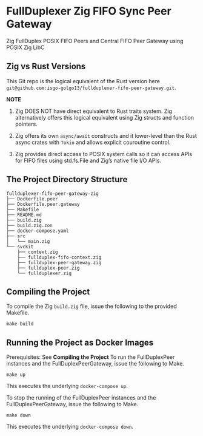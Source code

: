# FullDuplexer Zig FIFO Sync Peer Gateway
Zig FullDuplex POSIX FIFO Peers and Central FIFO Peer Gateway using POSIX Zig LibC



## Zig vs Rust Versions

This Git repo is the logical equivalent of the Rust version here `git@github.com:isgo-golgo13/fullduplexer-fifo-peer-gateway.git`.

**NOTE**
1. Zig DOES NOT have direct equivalent to Rust traits system. Zig alternatively offers this logical equivalent
using Zig structs and function pointers.

2. Zig offers its own `async/await` constructs and it lower-level than the Rust async crates with `Tokio` and
allows explicit couroutine control.

3. Zig provides direct access to POSIX system calls so it can access APIs for FIFO files using std.fs.File and Zig’s native file I/O APIs.


## The Project Directory Structure

```shell
fullduplexer-fifo-peer-gateway-zig
├── Dockerfile.peer
├── Dockerfile.peer.gateway
├── Makefile
├── README.md
├── build.zig
├── build.zig.zon
├── docker-compose.yaml
├── src
│   └── main.zig
└── svckit
    ├── context.zig
    ├── fullduplex-fifo-context.zig
    ├── fullduplex-peer-gateway.zig
    ├── fullduplex-peer.zig
    └── fullduplexer.zig
```


## Compiling the Project

To compile the Zig `build.zig` file, issue the following to the provided Makefile.

```shell
make build
```

## Running the Project as Docker Images

Prerequisites: See **Compiling the Project**
To run the FullDuplexPeer instances and the FullDuplexPeerGateway, issue the following to Make.

```shell
make up
```
This executes the underlying `docker-compose up`.

To stop the running of the FullDuplexPeer instances and the FullDuplexPeerGateway, issue the following to Make.

```shell
make down
```
This executes the underlying `docker-compose down`.
